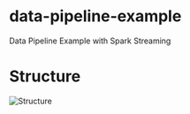 # data-pipeline-example
Data Pipeline Example with Spark Streaming

# Structure

![Structure](https://raw.githubusercontent.com/zhangyuan/data-pipeline-example/branch/master/data-pipeline-example.png)
